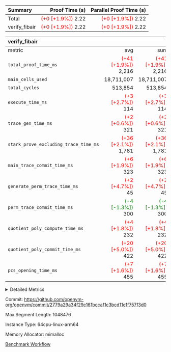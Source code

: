| Summary | Proof Time (s) | Parallel Proof Time (s) |
|:---|---:|---:|
| Total | <span style='color: red'>(+0 [+1.9%])</span> 2.22 | <span style='color: red'>(+0 [+1.9%])</span> 2.22 |
| verify_fibair | <span style='color: red'>(+0 [+1.9%])</span> 2.22 | <span style='color: red'>(+0 [+1.9%])</span> 2.22 |


| verify_fibair |||||
|:---|---:|---:|---:|---:|
|metric|avg|sum|max|min|
| `total_proof_time_ms ` | <span style='color: red'>(+41 [+1.9%])</span> 2,216 | <span style='color: red'>(+41 [+1.9%])</span> 2,216 | <span style='color: red'>(+41 [+1.9%])</span> 2,216 | <span style='color: red'>(+41 [+1.9%])</span> 2,216 |
| `main_cells_used     ` |  18,711,007 |  18,711,007 |  18,711,007 |  18,711,007 |
| `total_cycles        ` |  513,854 |  513,854 |  513,854 |  513,854 |
| `execute_time_ms     ` | <span style='color: red'>(+3 [+2.7%])</span> 114 | <span style='color: red'>(+3 [+2.7%])</span> 114 | <span style='color: red'>(+3 [+2.7%])</span> 114 | <span style='color: red'>(+3 [+2.7%])</span> 114 |
| `trace_gen_time_ms   ` | <span style='color: red'>(+2 [+0.6%])</span> 321 | <span style='color: red'>(+2 [+0.6%])</span> 321 | <span style='color: red'>(+2 [+0.6%])</span> 321 | <span style='color: red'>(+2 [+0.6%])</span> 321 |
| `stark_prove_excluding_trace_time_ms` | <span style='color: red'>(+36 [+2.1%])</span> 1,781 | <span style='color: red'>(+36 [+2.1%])</span> 1,781 | <span style='color: red'>(+36 [+2.1%])</span> 1,781 | <span style='color: red'>(+36 [+2.1%])</span> 1,781 |
| `main_trace_commit_time_ms` | <span style='color: red'>(+6 [+1.9%])</span> 323 | <span style='color: red'>(+6 [+1.9%])</span> 323 | <span style='color: red'>(+6 [+1.9%])</span> 323 | <span style='color: red'>(+6 [+1.9%])</span> 323 |
| `generate_perm_trace_time_ms` | <span style='color: red'>(+2 [+4.7%])</span> 45 | <span style='color: red'>(+2 [+4.7%])</span> 45 | <span style='color: red'>(+2 [+4.7%])</span> 45 | <span style='color: red'>(+2 [+4.7%])</span> 45 |
| `perm_trace_commit_time_ms` | <span style='color: green'>(-4 [-1.3%])</span> 300 | <span style='color: green'>(-4 [-1.3%])</span> 300 | <span style='color: green'>(-4 [-1.3%])</span> 300 | <span style='color: green'>(-4 [-1.3%])</span> 300 |
| `quotient_poly_compute_time_ms` | <span style='color: red'>(+4 [+1.8%])</span> 232 | <span style='color: red'>(+4 [+1.8%])</span> 232 | <span style='color: red'>(+4 [+1.8%])</span> 232 | <span style='color: red'>(+4 [+1.8%])</span> 232 |
| `quotient_poly_commit_time_ms` | <span style='color: red'>(+20 [+5.0%])</span> 422 | <span style='color: red'>(+20 [+5.0%])</span> 422 | <span style='color: red'>(+20 [+5.0%])</span> 422 | <span style='color: red'>(+20 [+5.0%])</span> 422 |
| `pcs_opening_time_ms ` | <span style='color: red'>(+7 [+1.6%])</span> 455 | <span style='color: red'>(+7 [+1.6%])</span> 455 | <span style='color: red'>(+7 [+1.6%])</span> 455 | <span style='color: red'>(+7 [+1.6%])</span> 455 |



<details>
<summary>Detailed Metrics</summary>

|  | verify_program_compile_ms | total_cells | stark_prove_excluding_trace_time_ms | quotient_poly_compute_time_ms | quotient_poly_commit_time_ms | perm_trace_commit_time_ms | pcs_opening_time_ms | main_trace_commit_time_ms |
| --- | --- | --- | --- | --- | --- | --- | --- |
|  | 5 | 65,536 | 63 | 3 | 13 | 0 | 32 | 13 | 

| air_name | rows | quotient_deg | main_cols | interactions | constraints | cells |
| --- | --- | --- | --- | --- | --- | --- |
| AccessAdapterAir<2> |  | 4 |  | 5 | 11 |  | 
| AccessAdapterAir<4> |  | 4 |  | 5 | 11 |  | 
| AccessAdapterAir<8> |  | 4 |  | 5 | 11 |  | 
| FibonacciAir | 32,768 | 1 | 2 |  | 5 | 65,536 | 
| FriReducedOpeningAir |  | 4 |  | 31 | 52 |  | 
| NativePoseidon2Air<BabyBearParameters>, 1> |  | 4 |  | 176 | 555 |  | 
| PhantomAir |  | 4 |  | 3 | 4 |  | 
| ProgramAir |  | 1 |  | 1 | 4 |  | 
| VariableRangeCheckerAir |  | 1 |  | 1 | 4 |  | 
| VmAirWrapper<AluNativeAdapterAir, FieldArithmeticCoreAir> |  | 4 |  | 15 | 23 |  | 
| VmAirWrapper<BranchNativeAdapterAir, BranchEqualCoreAir<1> |  | 4 |  | 11 | 22 |  | 
| VmAirWrapper<JalNativeAdapterAir, JalCoreAir> |  | 4 |  | 7 | 6 |  | 
| VmAirWrapper<NativeAdapterAir<2, 0>, PublicValuesCoreAir> |  | 4 |  | 11 | 22 |  | 
| VmAirWrapper<NativeLoadStoreAdapterAir<1>, NativeLoadStoreCoreAir<1> |  | 4 |  | 15 | 16 |  | 
| VmAirWrapper<NativeLoadStoreAdapterAir<4>, NativeLoadStoreCoreAir<4> |  | 4 |  | 15 | 16 |  | 
| VmAirWrapper<NativeVectorizedAdapterAir<4>, FieldExtensionCoreAir> |  | 4 |  | 15 | 23 |  | 
| VmConnectorAir |  | 4 |  | 3 | 8 |  | 
| VolatileBoundaryAir |  | 4 |  | 4 | 16 |  | 

| group | trace_gen_time_ms | total_proof_time_ms | total_cycles | total_cells | stark_prove_excluding_trace_time_ms | quotient_poly_compute_time_ms | quotient_poly_commit_time_ms | perm_trace_commit_time_ms | pcs_opening_time_ms | main_trace_commit_time_ms | main_cells_used | generate_perm_trace_time_ms | execute_time_ms |
| --- | --- | --- | --- | --- | --- | --- | --- | --- | --- | --- | --- | --- | --- |
| verify_fibair | 321 | 2,216 | 513,854 | 43,401,880 | 1,781 | 232 | 422 | 300 | 455 | 323 | 18,711,007 | 45 | 114 | 

| group | air_name | rows | prep_cols | perm_cols | main_cols | cells |
| --- | --- | --- | --- | --- | --- | --- |
| verify_fibair | AccessAdapterAir<2> | 65,536 |  | 12 | 11 | 1,507,328 | 
| verify_fibair | AccessAdapterAir<4> | 32,768 |  | 12 | 13 | 819,200 | 
| verify_fibair | AccessAdapterAir<8> | 128 |  | 12 | 17 | 3,712 | 
| verify_fibair | FriReducedOpeningAir | 1,024 |  | 36 | 25 | 62,464 | 
| verify_fibair | NativePoseidon2Air<BabyBearParameters>, 1> | 16,384 |  | 216 | 399 | 10,076,160 | 
| verify_fibair | PhantomAir | 16,384 |  | 8 | 6 | 229,376 | 
| verify_fibair | ProgramAir | 8,192 |  | 8 | 10 | 147,456 | 
| verify_fibair | VariableRangeCheckerAir | 262,144 | 2 | 8 | 1 | 2,359,296 | 
| verify_fibair | VmAirWrapper<AluNativeAdapterAir, FieldArithmeticCoreAir> | 262,144 |  | 20 | 29 | 12,845,056 | 
| verify_fibair | VmAirWrapper<BranchNativeAdapterAir, BranchEqualCoreAir<1> | 131,072 |  | 16 | 23 | 5,111,808 | 
| verify_fibair | VmAirWrapper<JalNativeAdapterAir, JalCoreAir> | 16,384 |  | 12 | 9 | 344,064 | 
| verify_fibair | VmAirWrapper<NativeLoadStoreAdapterAir<1>, NativeLoadStoreCoreAir<1> | 131,072 |  | 24 | 22 | 6,029,312 | 
| verify_fibair | VmAirWrapper<NativeLoadStoreAdapterAir<4>, NativeLoadStoreCoreAir<4> | 16,384 |  | 24 | 31 | 901,120 | 
| verify_fibair | VmAirWrapper<NativeVectorizedAdapterAir<4>, FieldExtensionCoreAir> | 8,192 |  | 20 | 38 | 475,136 | 
| verify_fibair | VmConnectorAir | 2 | 1 | 8 | 4 | 24 | 
| verify_fibair | VolatileBoundaryAir | 131,072 |  | 8 | 11 | 2,490,368 | 

</details>


Commit: https://github.com/openvm-org/openvm/commit/2779a29a34f29c161bccaf1c3bcd11e1f757f3d0

Max Segment Length: 1048476

Instance Type: 64cpu-linux-arm64

Memory Allocator: mimalloc

[Benchmark Workflow](https://github.com/openvm-org/openvm/actions/runs/13024445898)
